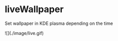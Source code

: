 # liveWallpaper
Set wallpaper in KDE plasma depending on the time
  
<div style="aling=center">   
  ![](./image/live.gif)
</div>
